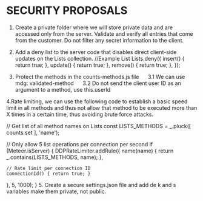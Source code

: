 # SECURITY PROPOSALS
1. Create a private folder where we will store private data and are accessed only from the server.
Validate and verify all entries that come from the customer.
Do not filter any secret information to the client.

2. Add a deny list to the server code that disables direct client-side updates on the Lists collection.
//Example List
Lists.deny({
  insert() { return true; },
  update() { return true; },
  remove() { return true; },
});

3. Protect the methods in the counts-methods.js file
     3.1 We can use mdg: validated-method
     3.2 Do not send the client user ID as an argument to a method, use this.userId

4.Rate limiting, we can use the following code to establish a basic speed limit in all methods and thus not allow that method to be executed more than X times in a certain time, thus avoiding brute force attacks.

// Get list of all method names on Lists
const LISTS_METHODS = _.pluck([
  counts.set
], 'name');

// Only allow 5 list operations per connection per second
if (Meteor.isServer) {
  DDPRateLimiter.addRule({
    name(name) {
      return _.contains(LISTS_METHODS, name);
    },

    // Rate limit per connection ID
    connectionId() { return true; }
  }, 5, 1000);
}
5. Create a secure settings.json file and add de k and s variables make them private, not public.



